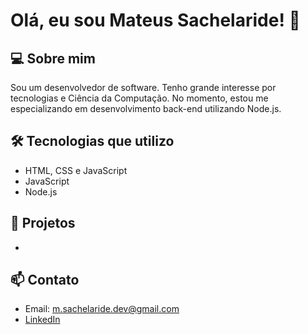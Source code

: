 # Olá, eu sou Mateus Sachelaride! 👋

## 💻 Sobre mim
Sou um desenvolvedor de software. Tenho grande interesse por tecnologias e Ciência da Computação. No momento, estou me especializando em desenvolvimento back-end utilizando Node.js.

## 🛠️ Tecnologias que utilizo
- HTML, CSS e JavaScript
- JavaScript
- Node.js

## 🚀 Projetos
- 

## 📫 Contato
- Email: m.sachelaride.dev@gmail.com
- [LinkedIn](https://www.linkedin.com/in/mateus-r-5a7011258?lipi=urn%3Ali%3Apage%3Ad_flagship3_profile_view_base_contact_details%3B6Mx%2B%2FZEgRGCdKQsHJG9Jxw%3D%3D)
